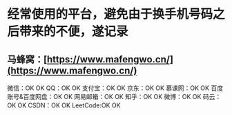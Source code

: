 # 经常使用的平台，避免由于换手机号码之后带来的不便，遂记录

## 马蜂窝：[https://www.mafengwo.cn/](https://www.mafengwo.cn/)

微信：OK OK
QQ：OK OK
支付宝：OK OK
京东：OK OK
慕课网：OK OK
百度账号&百度网盘：OK OK
网易邮箱：OK OK
知乎：OK OK
微博：OK OK
码云：OK OK
CSDN：OK OK
LeetCode:OK OK